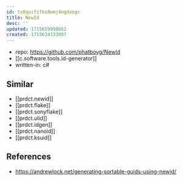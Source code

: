 ```yaml
---
id: tv0quififbs8wmj4ngdxogc
title: NewId
desc: ''
updated: 1715659998662
created: 1715634333007
---
```


- repo: https://github.com/phatboyg/NewId
- [[c.software.tools.id-generator]]
- written-in: c#

## Similar

- [[prdct.newid]]
- [[prdct.flake]]
- [[prdct.sonyflake]]
- [[prdct.ulid]]
- [[prdct.idgen]]
- [[prdct.nanoid]]
- [[prdct.ksuid]]

## References

- https://andrewlock.net/generating-sortable-guids-using-newid/